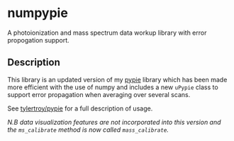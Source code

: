 # numpypie 
A photoionization and mass spectrum data workup library with error propogation support.

## Description

This library is an updated version of my [pypie](https://github.com/tylertroy/pypie) library which has been made more efficient with the use of numpy and includes a new `uPypie` class to support error propagation when averaging over several scans.

See [tylertroy/pypie](https://github.com/tylertroy/pypie) for a full description of usage. 

_N.B data visualization features are not incorporated into this version and the `ms_calibrate` method is now called `mass_calibrate`._
